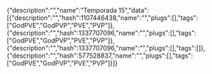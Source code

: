 {"description":"","name":"Temporada 15","data":[{"description":"","hash":1107446438,"name":"","plugs":[],"tags":["GodPVE","GodPVP","PVE","PVP"]},{"description":"","hash":1337707096,"name":"","plugs":[],"tags":["GodPVE","GodPVP","PVE","PVP"]},{"description":"","hash":1337707096,"name":"","plugs":[],"tags":[]},{"description":"","hash":577528837,"name":"","plugs":[],"tags":["GodPVE","GodPVP","PVE","PVP"]}]}
